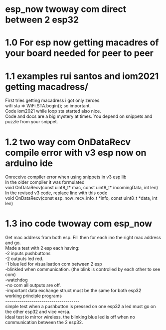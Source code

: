 # esp_now twoway com direct between 2 esp32
# 1.0 For esp now getting macadres of your board needed for peer to peer <br>
# 1.1 examples rui santos and iom2021 getting macadress/
First tries getting macadress i got only zeroes. <br>
wifi sta => WiFi.STA.begin(); so important.<br>
Code iom2021 while loop sta started also nice.<br>
Code and docs are a big mystery at times. You depend on snippets and puzzle from your snippet.<br>
# 1.2 two way com OnDataRecv compile error with v3 esp now on arduino ide

Onreceive compiler error when using snippets in v3 esp lib <br>
In the older compiler it was formulated <br>
void OnDataRecv(const uint8_t* mac, const uint8_t* incomingData, int len) <br>
In the revised v3 code, replace line with this code <br>
void OnDataRecv(const esp_now_recv_info_t *info, const uint8_t *data, int len) <br>
# 1.3 ino code twoway com esp_now 
Get mac address from both esp. Fill then for each ino the right mac address and go. <br>
Made a test with 2 esp each having: <br>
-2 inputs pushbuttons <br>
-2 outputs led red. <br>
-1 blue led for visualisation com between 2 esp <br>
    -blinkled when communication. (the blink is controlled by each other to see com) <br>
-watchdog <br>
-no com all outputs are off.<br>
-important data exchange struct must be the same for both esp32 <br>
working principle programs <br>
-------------------------------------<br>
simple test when a pushbutton is pressed on one esp32 a led must go on the other esp32 and vice versa. <br>
ideal test io mirror wireless.
the blinking blue led is off when no communication between the 2 esp32.


